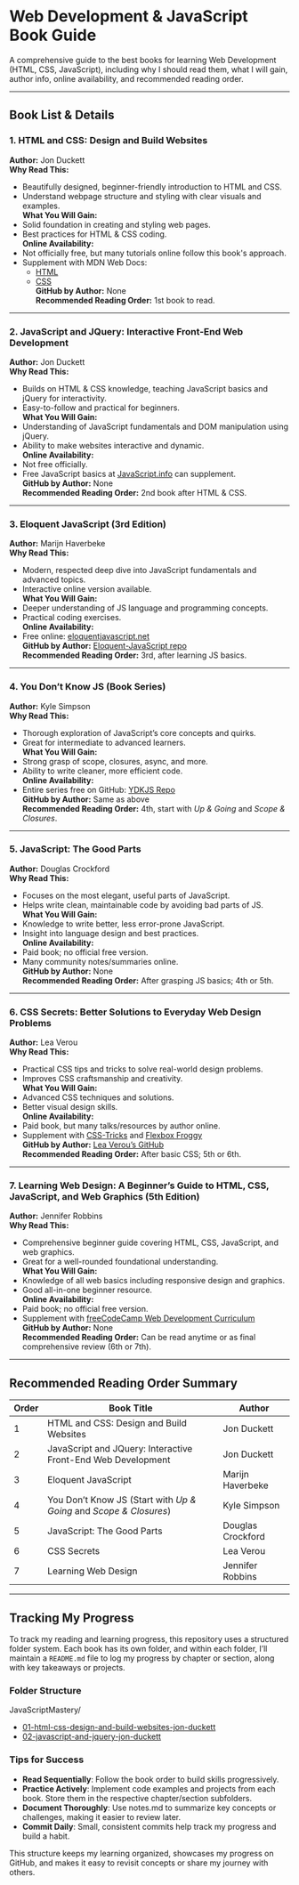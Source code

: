 # Web Development & JavaScript Book Guide

A comprehensive guide to the best books for learning Web Development (HTML, CSS, JavaScript), including why I should read them, what I will gain, author info, online availability, and recommended reading order.

---

## Book List & Details

### 1. HTML and CSS: Design and Build Websites  
**Author:** Jon Duckett  
**Why Read This:**  
- Beautifully designed, beginner-friendly introduction to HTML and CSS.  
- Understand webpage structure and styling with clear visuals and examples.  
**What You Will Gain:**  
- Solid foundation in creating and styling web pages.  
- Best practices for HTML & CSS coding.  
**Online Availability:**  
- Not officially free, but many tutorials online follow this book's approach.  
- Supplement with MDN Web Docs:  
  - [HTML](https://developer.mozilla.org/en-US/docs/Web/HTML)  
  - [CSS](https://developer.mozilla.org/en-US/docs/Web/CSS)  
**GitHub by Author:** None  
**Recommended Reading Order:** 1st book to read.

---

### 2. JavaScript and JQuery: Interactive Front-End Web Development  
**Author:** Jon Duckett  
**Why Read This:**  
- Builds on HTML & CSS knowledge, teaching JavaScript basics and jQuery for interactivity.  
- Easy-to-follow and practical for beginners.  
**What You Will Gain:**  
- Understanding of JavaScript fundamentals and DOM manipulation using jQuery.  
- Ability to make websites interactive and dynamic.  
**Online Availability:**  
- Not free officially.  
- Free JavaScript basics at [JavaScript.info](https://javascript.info/) can supplement.  
**GitHub by Author:** None  
**Recommended Reading Order:** 2nd book after HTML & CSS.

---

### 3. Eloquent JavaScript (3rd Edition)  
**Author:** Marijn Haverbeke  
**Why Read This:**  
- Modern, respected deep dive into JavaScript fundamentals and advanced topics.  
- Interactive online version available.  
**What You Will Gain:**  
- Deeper understanding of JS language and programming concepts.  
- Practical coding exercises.  
**Online Availability:**  
- Free online: [eloquentjavascript.net](https://eloquentjavascript.net/)  
**GitHub by Author:** [Eloquent-JavaScript repo](https://github.com/marijnh/Eloquent-JavaScript)  
**Recommended Reading Order:** 3rd, after learning JS basics.

---

### 4. You Don’t Know JS (Book Series)  
**Author:** Kyle Simpson  
**Why Read This:**  
- Thorough exploration of JavaScript’s core concepts and quirks.  
- Great for intermediate to advanced learners.  
**What You Will Gain:**  
- Strong grasp of scope, closures, async, and more.  
- Ability to write cleaner, more efficient code.  
**Online Availability:**  
- Entire series free on GitHub: [YDKJS Repo](https://github.com/getify/You-Dont-Know-JS)  
**GitHub by Author:** Same as above  
**Recommended Reading Order:** 4th, start with *Up & Going* and *Scope & Closures*.

---

### 5. JavaScript: The Good Parts  
**Author:** Douglas Crockford  
**Why Read This:**  
- Focuses on the most elegant, useful parts of JavaScript.  
- Helps write clean, maintainable code by avoiding bad parts of JS.  
**What You Will Gain:**  
- Knowledge to write better, less error-prone JavaScript.  
- Insight into language design and best practices.  
**Online Availability:**  
- Paid book; no official free version.  
- Many community notes/summaries online.  
**GitHub by Author:** None  
**Recommended Reading Order:** After grasping JS basics; 4th or 5th.

---

### 6. CSS Secrets: Better Solutions to Everyday Web Design Problems  
**Author:** Lea Verou  
**Why Read This:**  
- Practical CSS tips and tricks to solve real-world design problems.  
- Improves CSS craftsmanship and creativity.  
**What You Will Gain:**  
- Advanced CSS techniques and solutions.  
- Better visual design skills.  
**Online Availability:**  
- Paid book, but many talks/resources by author online.  
- Supplement with [CSS-Tricks](https://css-tricks.com/) and [Flexbox Froggy](https://flexboxfroggy.com/)  
**GitHub by Author:** [Lea Verou’s GitHub](https://github.com/LeaVerou)  
**Recommended Reading Order:** After basic CSS; 5th or 6th.

---

### 7. Learning Web Design: A Beginner’s Guide to HTML, CSS, JavaScript, and Web Graphics (5th Edition)  
**Author:** Jennifer Robbins  
**Why Read This:**  
- Comprehensive beginner guide covering HTML, CSS, JavaScript, and web graphics.  
- Great for a well-rounded foundational understanding.  
**What You Will Gain:**  
- Knowledge of all web basics including responsive design and graphics.  
- Good all-in-one beginner resource.  
**Online Availability:**  
- Paid book; no official free version.  
- Supplement with [freeCodeCamp Web Development Curriculum](https://www.freecodecamp.org/learn/)  
**GitHub by Author:** None  
**Recommended Reading Order:** Can be read anytime or as final comprehensive review (6th or 7th).

---

## Recommended Reading Order Summary

| Order | Book Title                                         | Author            |
|-------|--------------------------------------------------|-------------------|
| 1     | HTML and CSS: Design and Build Websites          | Jon Duckett       |
| 2     | JavaScript and JQuery: Interactive Front-End Web Development | Jon Duckett       |
| 3     | Eloquent JavaScript                               | Marijn Haverbeke  |
| 4     | You Don’t Know JS (Start with *Up & Going* and *Scope & Closures*) | Kyle Simpson      |
| 5     | JavaScript: The Good Parts                        | Douglas Crockford |
| 6     | CSS Secrets                                       | Lea Verou         |
| 7     | Learning Web Design                               | Jennifer Robbins  |

---

## Tracking My Progress

To track my reading and learning progress, this repository uses a structured folder system. Each book has its own folder, and within each folder, I’ll maintain a `README.md` file to log my progress by chapter or section, along with key takeaways or projects.

### Folder Structure

JavaScriptMastery/
- [01-html-css-design-and-build-websites-jon-duckett](01-html-css-design-and-build-websites-jon-duckett/)
- [02-javascript-and-jquery-jon-duckett](02-javascript-and-jquery-jon-duckett/)


### Tips for Success
- **Read Sequentially**: Follow the book order to build skills progressively.
- **Practice Actively**: Implement code examples and projects from each book. Store them in the respective chapter/section subfolders.
- **Document Thoroughly**: Use notes.md to summarize key concepts or challenges, making it easier to review later.
- **Commit Daily**: Small, consistent commits help track my progress and build a habit.

This structure keeps my learning organized, showcases my progress on GitHub, and makes it easy to revisit concepts or share my journey with others.
